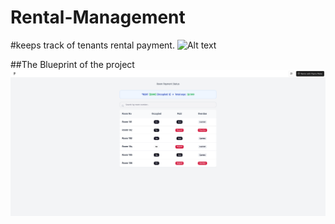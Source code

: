 # Rental-Management
#keeps track of tenants rental payment.
![Alt text](https://encrypted-tbn0.gstatic.com/images?q=tbn:ANd9GcQDIrROG870rUiwNMjEpyWxN1K07M2qqdsivg&s)

##The Blueprint of the project
![Alt text](draft_design_mastede_part_1.png)
